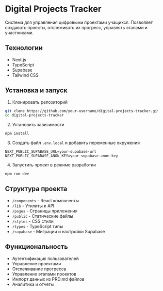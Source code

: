 # Digital Projects Tracker

Система для управления цифровыми проектами учащихся. Позволяет создавать проекты, отслеживать их прогресс, управлять этапами и участниками.

## Технологии

- Next.js
- TypeScript
- Supabase
- Tailwind CSS

## Установка и запуск

1. Клонировать репозиторий
```bash
git clone https://github.com/your-username/digital-projects-tracker.git
cd digital-projects-tracker
```

2. Установить зависимости
```bash
npm install
```

3. Создать файл `.env.local` и добавить переменные окружения
```
NEXT_PUBLIC_SUPABASE_URL=your-supabase-url
NEXT_PUBLIC_SUPABASE_ANON_KEY=your-supabase-anon-key
```

4. Запустить проект в режиме разработки
```bash
npm run dev
```

## Структура проекта

- `/components` - React компоненты
- `/lib` - Утилиты и API
- `/pages` - Страницы приложения
- `/public` - Статические файлы
- `/styles` - CSS стили
- `/types` - TypeScript типы
- `/supabase` - Миграции и настройки Supabase

## Функциональность

- Аутентификация пользователей
- Управление проектами
- Отслеживание прогресса
- Управление этапами проектов
- Импорт данных из PRD.md файлов
- Аналитика и отчеты 